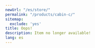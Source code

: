 ```yaml
---
newUrl: "/es/store/"
permalink: "/products/cabin-c/"
sitemap:
  exclude: 'yes'
title: Oops!
description: Item no longer available!
lang: es
---
```

